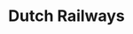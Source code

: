 ---
title: Dutch Railways
role: Lead Designer<br>Creative Developer
technologies: HTML5 / CSS3 / JS<br>Sketch / Figma / Adobe
when: 2016 – Current
description: NS is the leading railway company of The Netherlands, transporting over 600.000 people who between them travel over 1.1 million times a day. As their Lead Designer, I continually assist NS in optimizing their online services.
hero: /assets/img/uploads/ns-hero.jpg
bg-color: '#fff'
section:
    - title: Travel planner
      description: I designed various functionalities such as displaying weather forecast at an arrival location, showing the train composition of all train types, adding several personalized planning options and more.
      img: /assets/img/uploads/ns-reisplanner-1.jpg
    - img: /assets/img/uploads/ns-reisplanner-2.jpg
    - title: NS Flex
      description: We had to deliver 3 campaign pages from scratch within a couple of months. That's lightning speed for a large enterprise like NS, so we had to use a different way of working than usual. In a pressure cooker with a marketer and UX designer I created a full responsive prototype. Which is been build as a static website by the development team. And it's a success! Sales were hitting target 2 months shy. While not cannibalizing classic subscriptions.
      img: /assets/img/uploads/ns-flex.jpg
    - title: Spoordeelwinkel
      description: I participated in modernising the NS railway shop, a platform for the best deals for a day out by train. I was free to introduce a new design direction separate from the regular NS styling. Although it had to remain family of the NS brand. I took a bolder and more active approach to ensuring the feeling of being on offer.
      img: /assets/img/uploads/ns-spoordeelwinkel.jpg
    - title: Mijn NS
      description: I took part in redesigning the logged-in passengers environment of NS. This application contains a complicated backend to which numerous systems are linked. For me, the challenge was to present all information as clearly as possible while product owners were constantly scoping down functionality.
      img: /assets/img/uploads/ns-mijn.jpg
---